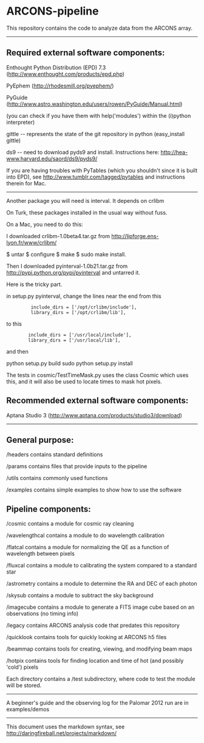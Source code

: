 ARCONS-pipeline
===============

This repository contains the code to analyze data from the ARCONS array.  

***

Required external software components:
---------------------

Enthought Python Distribution (EPD) 7.3 (http://www.enthought.com/products/epd.php)
 
PyEphem (http://rhodesmill.org/pyephem/)

PyGuide (http://www.astro.washington.edu/users/rowen/PyGuide/Manual.html)

(you can check if you have them with help('modules') within the (i)python interpreter)

gittle -- represents the state of the git repository in python (easy_install gittle)

ds9 -- need to download pyds9 and install.  Instructions here:
http://hea-www.harvard.edu/saord/ds9/pyds9/

If you are having troubles with PyTables (which you shouldn't since it is built into EPD), see http://www.tumblr.com/tagged/pytables and instructions therein for Mac.

***

Another package you will need is interval.  It depends on crlibm

On Turk, these packages installed in the usual way without fuss.

On a Mac, you need to do this:

I downloaded crlibm-1.0beta4.tar.gz from 
http://lipforge.ens-lyon.fr/www/crlibm/ 

$ untar
$ configure
$ make
$ sudo make install. 

Then I downloaded pyinterval-1.0b21.tar.gz from
http://pypi.python.org/pypi/pyinterval
and untarred it.


Here is the tricky part.

in setup.py pyinterval, change the lines near the end from this

             include_dirs = ['/opt/crlibm/include'],
             library_dirs = ['/opt/crlibm/lib'],

to this


            include_dirs = ['/usr/local/include'],
            library_dirs = ['/usr/local/lib'],

and then 

python setup.py build
sudo python setup.py install

The tests in cosmic/TestTimeMask.py uses the class Cosmic which uses
this, and it will also be used to locate times to mask hot pixels.


Recommended external software components:
---------------------

Aptana Studio 3 (http://www.aptana.com/products/studio3/download)

***

General purpose:
---------------------

/headers contains standard definitions 

/params contains files that provide inputs to the pipeline 

/utils contains commonly used functions 

/examples contains simple examples to show how to use the software


Pipeline components:
---------------------

/cosmic contains a module for cosmic ray cleaning

/wavelengthcal contains a module to do wavelength calibration 

/flatcal contains a module for normalizing the QE as a function of wavelength between pixels

/fluxcal contains a module to calibrating the system compared to a standard star

/astrometry contains a module to determine the RA and DEC of each photon

/skysub contains a module to subtract the sky background

/imagecube contains a module to generate a FITS image cube based on an observations (no timing info)

/legacy contains ARCONS analysis code that predates this repository

/quicklook contains tools for quickly looking at ARCONS h5 files

/beammap contains tools for creating, viewing, and modifying beam maps 

/hotpix contains tools for finding location and time of hot (and possibly 'cold') pixels

Each directory contains a /test subdirectory, where code to test the module will be stored.

***

A beginner's guide and the observing log for the Palomar 2012 run are in examples/demos

***
This document uses the markdown syntax, see http://daringfireball.net/projects/markdown/
